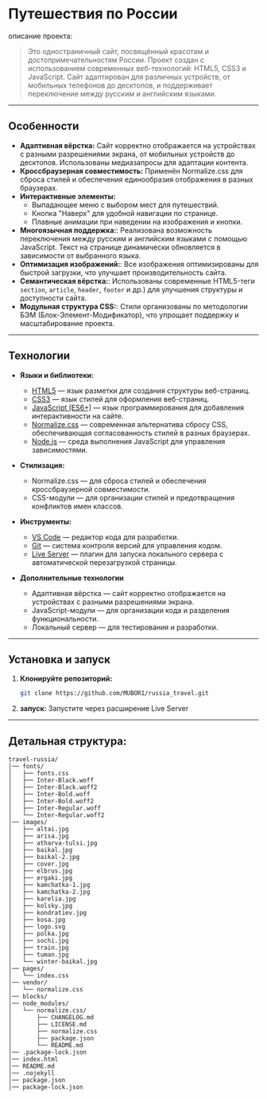 # Путешествия по России
описание проекта:
>Это одностраничный сайт, посвящённый красотам и достопримечательностям России. Проект создан с использованием современных веб-технологий: HTML5, CSS3 и JavaScript. Сайт адаптирован для различных устройств, от мобильных телефонов до десктопов, и поддерживает переключение между русским и английским языками.
---

## Особенности

- **Адаптивная вёрстка:** Сайт корректно отображается на устройствах с разными разрешениями экрана, от мобильных устройств до десктопов. Использованы медиазапросы для адаптации контента.
- **Кроссбраузерная совместимость:** Применён Normalize.css для сброса стилей и обеспечения единообразия отображения в разных браузерах.
- **Интерактивные элементы:**
   - Выпадающее меню с выбором мест для путешествий.
   - Кнопка "Наверх" для удобной навигации по странице.
   - Плавные анимации при наведении на изображения и кнопки.
- **Многоязычная поддержка:**: Реализована возможность переключения между русским и английским языками с помощью JavaScript. Текст на странице динамически обновляется в зависимости от выбранного языка.
- **Оптимизация изображений:**: Все изображения оптимизированы для быстрой загрузки, что улучшает производительность сайта.
- **Семантическая вёрстка:**: Использованы современные HTML5-теги `section`, `article`, `header`, `footer` и др.) для улучшения структуры и доступности сайта.
- **Модульная структура CSS:**: Стили организованы по методологии БЭМ (Блок-Элемент-Модификатор), что упрощает поддержку и масштабирование проекта.

---

## Технологии

- **Языки и библиотеки:**
  - [HTML5](https://developer.mozilla.org/ru/docs/Web/HTML)  — язык разметки для создания структуры веб-страниц.
  - [CSS3](https://developer.mozilla.org/ru/docs/Web/CSS) — язык стилей для оформления веб-страниц.
  - [JavaScript (ES6+)](https://developer.mozilla.org/ru/docs/Web/JavaScript) — язык программирования для добавления интерактивности на сайте.
  - [Normalize.css](https://necolas.github.io/normalize.css/) — современная альтернатива сбросу CSS, обеспечивающая согласованность стилей в разных браузерах.
  - [Node.js](https://nodejs.org/en) — среда выполнения JavaScript для управления зависимостями.

- **Стилизация:**
  - Normalize.css — для сброса стилей и обеспечения кроссбраузерной совместимости.
  - CSS-модули — для организации стилей и предотвращения конфликтов имен классов.

- **Инструменты:**
  - [VS Code](https://code.visualstudio.com/) — редактор кода для разработки.
  - [Git](https://git-scm.com/) — система контроля версий для управления кодом.
  - [Live Server](https://marketplace.visualstudio.com/items?itemName=ritwickdey.LiveServer) — плагин для запуска локального сервера с автоматической перезагрузкой страницы.
- **Дополнительные технологии**
   - Адаптивная вёрстка — сайт корректно отображается на устройствах с разными разрешениями экрана.
   - JavaScript-модули — для организации кода и разделения функциональности.
   - Локальный сервер — для тестирования и разработки.
     
---
    
## Установка и запуск
1. **Клонируйте репозиторий:**
   ```bash
   git clone https://github.com/MUBOR1/russia_travel.git
   ```
3. **запуск:**
Запустите через расширение Live Server

---

## Детальная структура:
```
travel-russia/
│── fonts/
│   ├── fonts.css
│   ├── Inter-Black.woff
│   ├── Inter-Black.woff2
│   ├── Inter-Bold.woff
│   ├── Inter-Bold.woff2
│   ├── Inter-Regular.woff
│   └── Inter-Regular.woff2
│── images/
│   ├── altai.jpg
│   ├── arisa.jpg
│   ├── atharva-tulsi.jpg
│   ├── baikal.jpg
│   ├── baikal-2.jpg
│   ├── cover.jpg
│   ├── elbrus.jpg
│   ├── ergaki.jpg
│   ├── kamchatka-1.jpg
│   ├── kamchatka-2.jpg
│   ├── karelia.jpg
│   ├── kolsky.jpg
│   ├── kondratiev.jpg
│   ├── kosa.jpg
│   ├── logo.svg
│   ├── polka.jpg
│   ├── sochi.jpg
│   ├── train.jpg
│   ├── tuman.jpg
│   └── winter-baikal.jpg
│── pages/
│   └── index.css
│── vendor/
│   └── normalize.css
│── blocks/
│── node_modules/
│   └── normalize.css/
│       ├── CHANGELOG.md
│       ├── LICENSE.md
│       ├── normalize.css
│       ├── package.json
│       └── README.md
│── .package-lock.json
│── index.html
│── README.md
│── .nojekyll
│── package.json
│── package-lock.json
